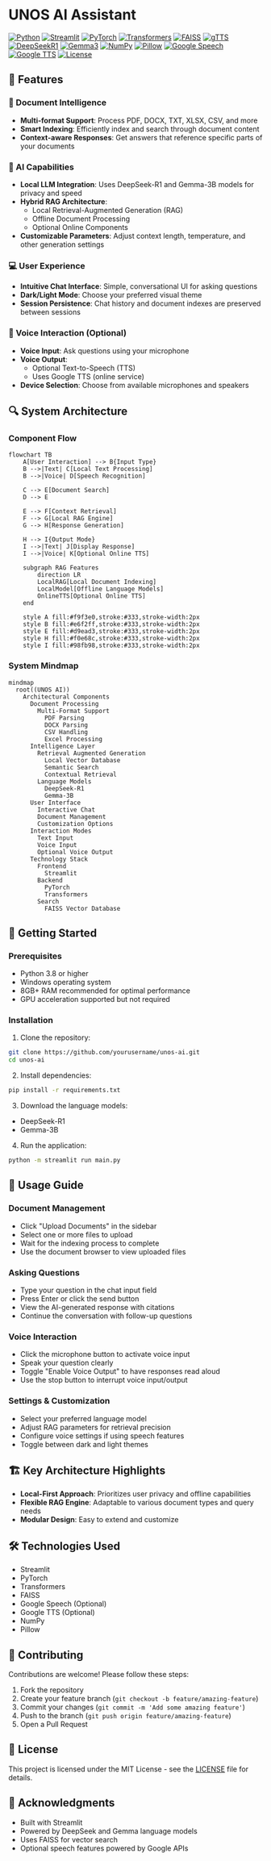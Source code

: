 # UNOS AI Assistant

  [![Python](https://img.shields.io/badge/Python-3.8+-blue.svg)](https://www.python.org/) 
  [![Streamlit](https://img.shields.io/badge/Streamlit-1.31.0-FF4B4B.svg)](https://streamlit.io/) 
  [![PyTorch](https://img.shields.io/badge/PyTorch-2.0.1-EE4C2C.svg)](https://pytorch.org/) 
  [![Transformers](https://img.shields.io/badge/Transformers-4.38.1-FFD700.svg)](https://huggingface.co/docs/transformers/) 
  [![FAISS](https://img.shields.io/badge/FAISS-1.7.4-0052CC.svg)](https://faiss.ai/) 
  [![gTTS](https://img.shields.io/badge/gTTS-Latest-FF69B4.svg)](https://pypi.org/project/gTTS/) 
  [![DeepSeekR1](https://img.shields.io/badge/DeepSeekR1-Supported-9400D3.svg)](https://deepseek.com/) 
  [![Gemma3](https://img.shields.io/badge/Gemma3-Supported-008000.svg)](https://ai.google.dev/gemma) 
  [![NumPy](https://img.shields.io/badge/NumPy-1.26.4-013243.svg)](https://numpy.org/) 
  [![Pillow](https://img.shields.io/badge/Pillow-10.2.0-ffa500.svg)](https://pypi.org/project/Pillow/) 
  [![Google Speech](https://img.shields.io/badge/Google_Speech-Optional-4285F4.svg)](https://cloud.google.com/speech-to-text) 
  [![Google TTS](https://img.shields.io/badge/Google_TTS-Optional-34A853.svg)](https://cloud.google.com/text-to-speech) 
  [![License](https://img.shields.io/badge/License-MIT-green.svg)](LICENSE)  



## 🌟 Features

### 📄 Document Intelligence
- **Multi-format Support**: Process PDF, DOCX, TXT, XLSX, CSV, and more
- **Smart Indexing**: Efficiently index and search through document content
- **Context-aware Responses**: Get answers that reference specific parts of your documents

### 🧠 AI Capabilities
- **Local LLM Integration**: Uses DeepSeek-R1 and Gemma-3B models for privacy and speed
- **Hybrid RAG Architecture**: 
  - Local Retrieval-Augmented Generation (RAG)
  - Offline Document Processing
  - Optional Online Components
- **Customizable Parameters**: Adjust context length, temperature, and other generation settings

### 💻 User Experience
- **Intuitive Chat Interface**: Simple, conversational UI for asking questions
- **Dark/Light Mode**: Choose your preferred visual theme
- **Session Persistence**: Chat history and document indexes are preserved between sessions

### 🎤 Voice Interaction (Optional)
- **Voice Input**: Ask questions using your microphone
- **Voice Output**: 
  - Optional Text-to-Speech (TTS)
  - Uses Google TTS (online service)
- **Device Selection**: Choose from available microphones and speakers

## 🔍 System Architecture

### Component Flow
```mermaid
flowchart TB
    A[User Interaction] --> B{Input Type}
    B -->|Text| C[Local Text Processing]
    B -->|Voice| D[Speech Recognition]
    
    C --> E[Document Search]
    D --> E
    
    E --> F[Context Retrieval]
    F --> G[Local RAG Engine]
    G --> H[Response Generation]
    
    H --> I{Output Mode}
    I -->|Text| J[Display Response]
    I -->|Voice| K[Optional Online TTS]
    
    subgraph RAG Features
        direction LR
        LocalRAG[Local Document Indexing]
        LocalModel[Offline Language Models]
        OnlineTTS[Optional Online TTS]
    end
    
    style A fill:#f9f3e0,stroke:#333,stroke-width:2px
    style B fill:#e6f2ff,stroke:#333,stroke-width:2px
    style E fill:#d9ead3,stroke:#333,stroke-width:2px
    style H fill:#f0e68c,stroke:#333,stroke-width:2px
    style I fill:#98fb98,stroke:#333,stroke-width:2px
```

### System Mindmap
```mermaid
mindmap
  root((UNOS AI))
    Architectural Components
      Document Processing
        Multi-Format Support
          PDF Parsing
          DOCX Parsing
          CSV Handling
          Excel Processing
      Intelligence Layer
        Retrieval Augmented Generation
          Local Vector Database
          Semantic Search
          Contextual Retrieval
        Language Models
          DeepSeek-R1
          Gemma-3B
      User Interface
        Interactive Chat
        Document Management
        Customization Options
      Interaction Modes
        Text Input
        Voice Input
        Optional Voice Output
      Technology Stack
        Frontend
          Streamlit
        Backend
          PyTorch
          Transformers
        Search
          FAISS Vector Database
```

## 🚀 Getting Started

### Prerequisites
- Python 3.8 or higher
- Windows operating system
- 8GB+ RAM recommended for optimal performance
- GPU acceleration supported but not required

### Installation

1. Clone the repository:
```bash
git clone https://github.com/yourusername/unos-ai.git
cd unos-ai
```

2. Install dependencies:
```bash
pip install -r requirements.txt
```

3. Download the language models:
- DeepSeek-R1
- Gemma-3B

4. Run the application:
```bash
python -m streamlit run main.py
```

## 📖 Usage Guide

### Document Management
- Click "Upload Documents" in the sidebar
- Select one or more files to upload
- Wait for the indexing process to complete
- Use the document browser to view uploaded files

### Asking Questions
- Type your question in the chat input field
- Press Enter or click the send button
- View the AI-generated response with citations
- Continue the conversation with follow-up questions

### Voice Interaction
- Click the microphone button to activate voice input
- Speak your question clearly
- Toggle "Enable Voice Output" to have responses read aloud
- Use the stop button to interrupt voice input/output

### Settings & Customization
- Select your preferred language model
- Adjust RAG parameters for retrieval precision
- Configure voice settings if using speech features
- Toggle between dark and light themes

## 🏗️ Key Architecture Highlights
- **Local-First Approach**: Prioritizes user privacy and offline capabilities
- **Flexible RAG Engine**: Adaptable to various document types and query needs
- **Modular Design**: Easy to extend and customize

## 🛠️ Technologies Used
- Streamlit
- PyTorch
- Transformers
- FAISS
- Google Speech (Optional)
- Google TTS (Optional)
- NumPy
- Pillow

## 🤝 Contributing
Contributions are welcome! Please follow these steps:

1. Fork the repository
2. Create your feature branch (`git checkout -b feature/amazing-feature`)
3. Commit your changes (`git commit -m 'Add some amazing feature'`)
4. Push to the branch (`git push origin feature/amazing-feature`)
5. Open a Pull Request

## 📄 License
This project is licensed under the MIT License - see the [LICENSE](LICENSE) file for details.

## 🙏 Acknowledgments
- Built with Streamlit
- Powered by DeepSeek and Gemma language models
- Uses FAISS for vector search
- Optional speech features powered by Google APIs

